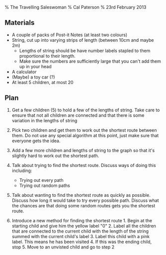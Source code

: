 % The Travelling Saleswoman
% Cal Paterson
% 23rd February 2013

Materials
---------

- A couple of packs of Post-it Notes (at least two colours)
- String, cut up into varying strips of length (between 10cm and maybe 2m)
    - Lengths of string should be have number labels stapled to them
      proportional to their length.
    - Make sure the numbers are sufficiently large that you can't add them up
      in your head
- A calculator
- (Maybe) a toy car (?)
- At least 5 children, at most 20

Plan
----

1. Get a few children (5) to hold a few of the lengths of string.  Take care to
   ensure that not all children are connected and that there is some variation
   in the lengths of string

2. Pick two children and get them to work out the shortest route between them.
   Do not use any special algorithm at this point, just make sure that everyone
   gets the idea.

3. Add a few more children and lengths of string to the graph so that it's
   slightly hard to work out the shortest path.

4. Talk about trying to find the shortest route.  Discuss ways of doing this
   including:
   	- Trying out every path
	- Trying out random paths

5. Talk about wanting to find the shortest route as quickly as possible.
   Discuss how long it would take to try every possible path.  Discuss what the
   chances are that doing some random routes gets you the shortest route.

6. Introduce a new method for finding the shortest route
       1. Begin at the starting child and give him the yellow label "0"
       2. Label all the children that are connected to the current child with
       	  the length of the string summed with the current child's label
       3. Label this child with a pink label.  This means he has been visited
       4. If this was the ending child, stop
       5. Move to an unvisted child and go to step 2